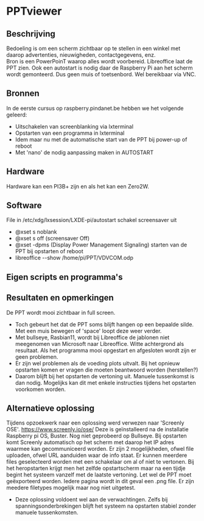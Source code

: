 # PPTviewer
## Beschrijving
Bedoeling is om een scherm zichtbaar op te stellen in een winkel met daarop advertenties, nieuwigheden, contactgegevens, enz.  
Bron is een PowerPoinT waarop alles wordt voorbereid. Libreoffice laat de PPT zien. 
Ook een autostart is nodig daar de Raspberry Pi aan het scherm wordt gemonteerd. Dus geen muis of toetsenbord. Wel bereikbaar via VNC.
## Bronnen
In de eerste cursus op raspberry.pindanet.be hebben we het volgende geleerd:
- Uitschakelen van screenblanking via lxterminal
- Opstarten van een programma in lxterminal 
- Idem maar nu met de automatische start van de PPT bij power-up of reboot 
- Met 'nano' de nodig aanpassing maken in AUTOSTART 
## Hardware
Hardware kan een PI3B+ zijn en als het kan een Zero2W.
## Software
File in /etc/xdg/lxsession/LXDE-pi/autostart
schakel screensaver uit
- @xset s noblank 
- @xset s off (screensaver Off)
- @xset -dpms (Display Power Management Signaling)
starten van de PPT bij opstarten of reboot
- libreoffice --show /home/pi/PPT/VDVCOM.odp
## Eigen scripts en programma's

## Resultaten en opmerkingen
De PPT wordt mooi zichtbaar in full screen. 
- Toch gebeurt het dat de PPT soms blijft hangen op een bepaalde silde. Met een muis bewegen of 'space' loopt deze weer verder.
- Met bullseye, Rasbian11, wordt bij Libreoffice de jablonen niet meegenomen van Microsoft naar Libreoffice. Witte achtergrond als resultaat.
Als het programma mooi opgestart en afgesloten wordt zijn er geen problemen.
- Er zijn wel problemen als de voeding plots uitvalt. Bij het opnieuw opstarten komen er vragen die moeten beantwoord worden (herstellen?)
- Daarom blijft bij het opstarten de vertoning uit. Manuele tussenkomst is dan nodig. Mogelijks kan dit met enkele instructies tijdens het opstarten voorkomen worden.  
## Alternatieve oplossing
Tijdens opzoekwerk naar een oplossing werd verwezen naar 'Screenly OSE'. https://www.screenly.io/ose/
Deze is geïnstalleerd na de installatie Raspberry pi OS, Buster. Nog niet geprobeerd op Bullseye. 
Bij opstarten komt Screenly automatisch op het scherm met daarop het IP adres waarmee kan gecommuniceerd worden.
Er zijn 2 mogelijkheden, ofwel file uploaden, ofwel URL aanduiden waar de info staat. 
Er kunnen meerdere files geselecteerd worden met een schakelaar om al of niet te vertonen.
Bij het heropstarten krijgt men het zelfde opstartscherm maar na een tijdje begint het systeem vanzelf met de laatste vertoning.
Let wel de PPT moet geëxporteerd worden. Iedere pagina wordt in dit geval een .png file. Er zijn meedere filetypes mogelijk maar nog niet uitgetest.
- Deze oplossing voldoent wel aan de verwachtingen. Zelfs bij spanningsonderbrekingen blijft het systeem na opstarten stabiel zonder manuele tussenkomsten.
